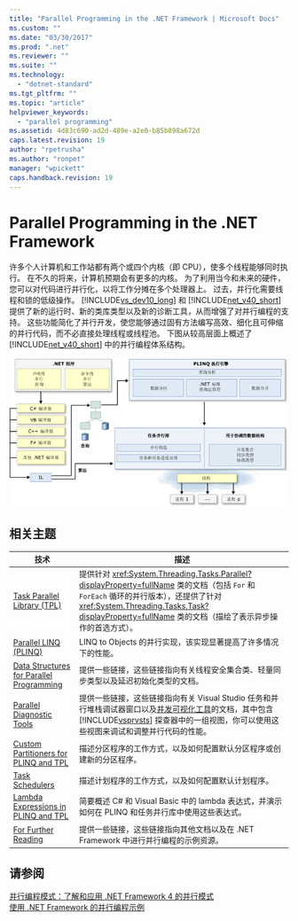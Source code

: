 ```yaml
---
title: "Parallel Programming in the .NET Framework | Microsoft Docs"
ms.custom: ""
ms.date: "03/30/2017"
ms.prod: ".net"
ms.reviewer: ""
ms.suite: ""
ms.technology: 
  - "dotnet-standard"
ms.tgt_pltfrm: ""
ms.topic: "article"
helpviewer_keywords: 
  - "parallel programming"
ms.assetid: 4d83c690-ad2d-489e-a2e0-b85b898a672d
caps.latest.revision: 19
author: "rpetrusha"
ms.author: "ronpet"
manager: "wpickett"
caps.handback.revision: 19
---
```

# Parallel Programming in the .NET Framework
许多个人计算机和工作站都有两个或四个内核（即 CPU），使多个线程能够同时执行。  在不久的将来，计算机预期会有更多的内核。  为了利用当今和未来的硬件，您可以对代码进行并行化，以将工作分摊在多个处理器上。  过去，并行化需要线程和锁的低级操作。  [!INCLUDE[vs_dev10_long](../../../includes/vs-dev10-long-md.md)] 和 [!INCLUDE[net_v40_short](../../../includes/net-v40-short-md.md)] 提供了新的运行时、新的类库类型以及新的诊断工具，从而增强了对并行编程的支持。  这些功能简化了并行开发，使您能够通过固有方法编写高效、细化且可伸缩的并行代码，而不必直接处理线程或线程池。  下图从较高层面上概述了 [!INCLUDE[net_v40_short](../../../includes/net-v40-short-md.md)] 中的并行编程体系结构。  
  
 ![.NET 并行编程体系结构](../../../docs/standard/parallel-programming/media/tpl-architecture.png "TPL\_Architecture")  
  
## 相关主题  
  
|技术|描述|  
|--------|--------|  
|[Task Parallel Library \(TPL\)](../../../docs/standard/parallel-programming/task-parallel-library-tpl.md)|提供针对 <xref:System.Threading.Tasks.Parallel?displayProperty=fullName> 类的文档（包括 `For` 和 `ForEach` 循环的并行版本），还提供了针对 <xref:System.Threading.Tasks.Task?displayProperty=fullName> 类的文档（描绘了表示异步操作的首选方式）。|  
|[Parallel LINQ \(PLINQ\)](../../../docs/standard/parallel-programming/parallel-linq-plinq.md)|LINQ to Objects 的并行实现，该实现显著提高了许多情况下的性能。|  
|[Data Structures for Parallel Programming](../../../docs/standard/parallel-programming/data-structures-for-parallel-programming.md)|提供一些链接，这些链接指向有关线程安全集合类、轻量同步类型以及延迟初始化类型的文档。|  
|[Parallel Diagnostic Tools](../../../docs/standard/parallel-programming/parallel-diagnostic-tools.md)|提供一些链接，这些链接指向有关 Visual Studio 任务和并行堆栈调试器窗口以及[并发可视化工具](../Topic/Concurrency%20Visualizer.md)的文档，其中包含 [!INCLUDE[vsprvsts](../../../includes/vsprvsts-md.md)] 探查器中的一组视图，你可以使用这些视图来调试和调整并行代码的性能。|  
|[Custom Partitioners for PLINQ and TPL](../../../docs/standard/parallel-programming/custom-partitioners-for-plinq-and-tpl.md)|描述分区程序的工作方式，以及如何配置默认分区程序或创建新的分区程序。|  
|[Task Schedulers](../Topic/Task%20Schedulers.md)|描述计划程序的工作方式，以及如何配置默认计划程序。|  
|[Lambda Expressions in PLINQ and TPL](../../../docs/standard/parallel-programming/lambda-expressions-in-plinq-and-tpl.md)|简要概述 C\# 和 Visual Basic 中的 lambda 表达式，并演示如何在 PLINQ 和任务并行库中使用这些表达式。|  
|[For Further Reading](../../../docs/standard/parallel-programming/for-further-reading-parallel-programming.md)|提供一些链接，这些链接指向其他文档以及在 .NET Framework 中进行并行编程的示例资源。|  
  
## 请参阅  
 [并行编程模式：了解和应用 .NET Framework 4 的并行模式](http://go.microsoft.com/fwlink/?LinkID=185142)   
 [使用 .NET Framework 的并行编程示例](http://code.msdn.microsoft.com/Samples-for-Parallel-b4b76364)